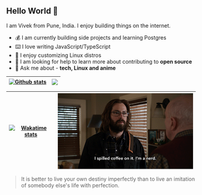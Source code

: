 <div>
    <h2>Hello World 👋</h2>
    <p>I am Vivek from Pune, India. I enjoy building things on the internet.</p>
    <ul>
        <li>💰  I am currently building side projects and learning Postgres</li>
        <li>⌨️  I love writing JavaScript/TypeScript</li>
        <li>🗿  I enjoy customizing Linux distros</li>
        <li>👀  I am looking for help to learn more about contributing to <strong>open source</strong></li>
        <li>💬  Ask me about - <strong>tech, Linux and anime</strong></li>
    </ul>
</div>

| <a href="https://github.com/anuraghazra/github-readme-stats"><img align="center" src="https://github-readme-stats.vercel.app/api?username=VivekAlhat&show_icons=true&include_all_commits=true&hide_border=true" alt="Github stats" /></a> | <a href="https://github.com/anuraghazra/github-readme-stats"><img align="center" src="https://github-readme-stats.vercel.app/api/top-langs/?username=VivekAlhat&layout=compact&hide_border=true" /></a> |
| ------------- | ------------- |

| <a href="https://github.com/anuraghazra/github-readme-stats"><img align="center" src="https://github-readme-stats.vercel.app/api/wakatime?username=vivekalhat&hide_border=true" alt="Wakatime stats" /></a> | <img style="padding:0px;" align="center" src="gilfoyle.gif" /> |
| ------------- | ------------- |




> It is better to live your own destiny imperfectly than to live an imitation of somebody else's life with perfection.
